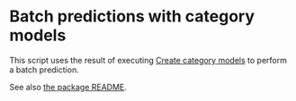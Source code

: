 # Batch predictions with category models

This script uses the result of
executing [Create category models](../create-category-models) to
perform a batch prediction.

See also [the package README](../readme.md).
